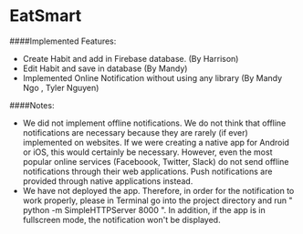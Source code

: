 # EatSmart
####Implemented Features:
- Create Habit and add in Firebase database. (By Harrison)
- Edit Habit and save in database (By Mandy)
- Implemented Online Notification without using any library (By Mandy Ngo , Tyler Nguyen)

####Notes:
- We did not implement offline notifications. We do not think that offline notifications are necessary because they are rarely (if ever) implemented on websites. If we were creating a native app for Android or iOS, this would certainly be necessary. However, even the most popular online services (Faceboook, Twitter, Slack) do not send offline notifications through their web applications. Push notifications are provided through native applications instead.
- We have not deployed the app. Therefore, in order for the notification to work properly, please in Terminal go into the project directory and run " python -m SimpleHTTPServer 8000 ". In addition, if the app is in fullscreen mode, the notification won't be displayed.
